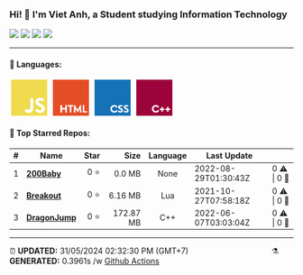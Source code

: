 <h3>Hi! 👋 I'm Viet Anh, a Student studying Information Technology</h3>
<span>
	<img src="https://img.shields.io/badge/0-STARS-8cecff?style=for-the-badge">
	<img src="https://img.shields.io/badge/22-REPOS-f2e174?style=for-the-badge">
	<img src="https://img.shields.io/badge/5-FOLLOWERS-ff9eb6?style=for-the-badge">
	<img src="https://estruyf-github.azurewebsites.net/api/VisitorHit?user=vietanh052000&repo=vietanh0562000&countColor=#ff85c8">
</span>

<hr>

<h4>🧬 Languages:</h4>
<span>
	<img style="margin: 0 3px" width="64" src="assets/icons/js.png" title="JavaScript">
	<img style="margin: 0 3px" width="64" src="assets/icons/html.png" title="Hypertext Markup Language">
	<img style="margin: 0 3px" width="64" src="assets/icons/css.png" title="Cascading Style Sheets">
	<img style="margin: 0 3px" width="64" src="assets/icons/cpp.png" title="C++">
</span>

<h4>🥇 Top Starred Repos:</h4>

|#|Name|Star|Size|Language|Last Update||
|---|---|---:|---:|:---:|---|--|
|1|**[200Baby](https://github.com/vietanh0562000/200Baby)**|0 ⭐|0.0 MB|None|2022-08-29T01:30:43Z|0 ⚠  \|  0 🍴|
|2|**[Breakout](https://github.com/vietanh0562000/Breakout)**|0 ⭐|6.16 MB|Lua|2021-10-27T07:58:18Z|0 ⚠  \|  0 🍴|
|3|**[DragonJump](https://github.com/vietanh0562000/DragonJump)**|0 ⭐|172.87 MB|C++|2022-06-07T03:03:04Z|0 ⚠  \|  0 🍴|

<hr>

<span style="clear: both">
	<span align="left">⏰ <b>UPDATED:</b> 31/05/2024 02:32:30 PM (GMT+7)</span>
	<span>&emsp;&emsp;&emsp;&emsp;&emsp;&emsp;&emsp;&emsp;&emsp;&emsp;</span>
	<span align="right">⚗ <b>GENERATED:</b>  0.3961s /w <a href="https://github.com/vietanh0562000/vietanh0562000/actions" target="_blank">Github Actions</a></span>
</span>